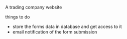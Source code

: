 A trading company website



things to do

* store the forms data in database and get access to it
* email notification of the form submission
